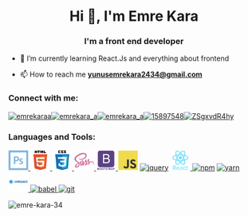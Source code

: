 <h1 align="center">Hi 👋, I'm Emre Kara</h1>
<h3 align="center">I'm a front end developer</h3>

- 🌱 I’m currently learning React.Js and everything about frontend

- 📫 How to reach me **yunusemrekara2434@gmail.com**

<h3 align="left">Connect with me:</h3>
<p align="left">
<a href="https://linkedin.com/in/emrekaraa" target="blank"><img align="center" src="https://raw.githubusercontent.com/rahuldkjain/github-profile-readme-generator/master/src/images/icons/Social/linked-in-alt.svg" alt="emrekaraa" height="30" width="40" /></a><a href="https://instagram.com/emrekara_a" target="blank"><img align="center" src="https://raw.githubusercontent.com/rahuldkjain/github-profile-readme-generator/master/src/images/icons/Social/instagram.svg" alt="emrekara_a" height="30" width="40" /></a><a href="https://twitter.com/emrekara_a" target="blank"><img align="center" src="https://raw.githubusercontent.com/rahuldkjain/github-profile-readme-generator/master/src/images/icons/Social/twitter.svg" alt="emrekara_a" height="30" width="40" /></a><a href="https://stackoverflow.com/users/15897548" target="blank"><img align="center" src="https://raw.githubusercontent.com/rahuldkjain/github-profile-readme-generator/master/src/images/icons/Social/stack-overflow.svg" alt="15897548" height="30" width="40" /></a><a href="https://discord.gg/ZSgxvdR4hy" target="blank"><img align="center" src="https://raw.githubusercontent.com/rahuldkjain/github-profile-readme-generator/master/src/images/icons/Social/discord.svg" alt="ZSgxvdR4hy" height="30" width="40" /></a>
</p>
<h3 align="left">Languages and Tools:</h3>
<p align="left"> 
<a href="https://www.photoshop.com/en" target="_blank"> <img src="https://raw.githubusercontent.com/devicons/devicon/master/icons/photoshop/photoshop-line.svg" alt="photoshop" width="40" height="40"/></a><a href="https://www.w3.org/html/" target="_blank"> <img src="https://raw.githubusercontent.com/devicons/devicon/master/icons/html5/html5-original-wordmark.svg" alt="html5" width="40" height="40"/> </a><a href="https://www.w3schools.com/css/" target="_blank"> <img src="https://raw.githubusercontent.com/devicons/devicon/master/icons/css3/css3-original-wordmark.svg" alt="css3" width="40" height="40"/> </a><a href="https://sass-lang.com" target="_blank"> <img src="https://raw.githubusercontent.com/devicons/devicon/master/icons/sass/sass-original.svg" alt="sass" width="40" height="40"/></a><a href="https://getbootstrap.com" target="_blank"> <img src="https://raw.githubusercontent.com/devicons/devicon/master/icons/bootstrap/bootstrap-plain-wordmark.svg" alt="bootstrap" width="40" height="40"/> </a><a href="https://developer.mozilla.org/en-US/docs/Web/JavaScript" target="_blank"> <img src="https://raw.githubusercontent.com/devicons/devicon/master/icons/javascript/javascript-original.svg" alt="javascript" width="40" height="40"/></a> <a href="https://jquery.com" target="_blank"><img src='https://cdn.jsdelivr.net/npm/simple-icons@3.0.1/icons/jquery.svg' alt='jquery' height='40'></a> <a href="https://reactjs.org/" target="_blank"><img src="https://raw.githubusercontent.com/devicons/devicon/master/icons/react/react-original-wordmark.svg" alt="react" width="40" height="40"/> </a> </a><a href="https://npmjs.com/" target="_blank"><img src='https://cdn.jsdelivr.net/npm/simple-icons@3.0.1/icons/npm.svg' alt='npm' height='40'></a> <a href="https://yarnpkg.com/" target="_blank"> <img src='https://cdn.jsdelivr.net/npm/simple-icons@3.0.1/icons/yarn.svg' alt='yarn' height='40'> <a href="https://webpack.js.org" target="_blank"> <img src="https://raw.githubusercontent.com/devicons/devicon/d00d0969292a6569d45b06d3f350f463a0107b0d/icons/webpack/webpack-original-wordmark.svg" alt="webpack" width="40" height="40"/> </a> <a href="https://babeljs.io/" target="_blank"> <img src="https://www.vectorlogo.zone/logos/babeljs/babeljs-icon.svg" alt="babel" width="40" height="40"/> </a> <a href="https://git-scm.com/" target="_blank"> <img src="https://www.vectorlogo.zone/logos/git-scm/git-scm-icon.svg" alt="git" width="40" height="40"/> </a> <p><img align="center" src="https://github-readme-stats.vercel.app/api/top-langs?username=emre-kara-34&show_icons=true&locale=en&layout=compact" alt="emre-kara-34" /></p>
